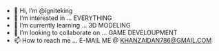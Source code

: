 - 👋 Hi, I’m @igniteking
- 👀 I’m interested in ... EVERYTHING
- 🌱 I’m currently learning ... 3D MODELING 
- 💞️ I’m looking to collaborate on ... GAME DEVELOUPMENT
- 📫 How to reach me ... E-MAIL ME @ KHANZAIDAN786@GMAIL.COM

<!---
igniteking/igniteking is a ✨ special ✨ repository because its `README.md` (this file) appears on your GitHub profile.
You can click the Preview link to take a look at your changes.
--->
